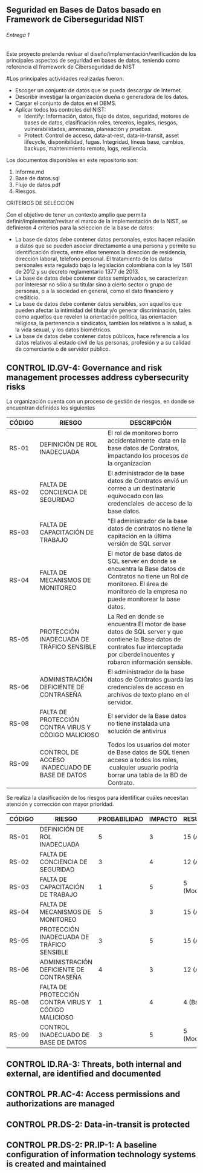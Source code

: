 ## Seguridad en Bases de Datos basado en Framework de Ciberseguridad NIST ## 
###### Entrega 1 ######
Este proyecto pretende revisar el diseño/implementación/verificación de los principales aspectos de seguridad en bases de datos, teniendo como referencia el framework de Ciberseguridad de NIST  

#Los principales actividades realizadas fueron:  
* Escoger un conjunto de datos que se pueda descargar de Internet.
* Describir investigar la organización dueña o generadora de los datos.
* Cargar el conjunto de datos en el DBMS.
* Aplicar todos los controles del NIST:  
   * Identify:
Información, datos, flujo de datos, seguridad, motores de bases de datos, clasificación
roles, terceros, legales, riesgos, vulnerabilidades, amenazas, planeación y pruebas. 
   * Protect:
Control de acceso, data-at-rest, data-in-transit, asset lifecycle, disponibilidad, fugas.
Integridad, líneas base, cambios, backups, mantenimiento remoto, logs, resiliencia.  

Los documentos disponibles en este repositorio son:  
1. Informe.md
2. Base de datos.sql
3. Flujo de datos.pdf
4. Riesgos.

CRITERIOS DE SELECCIÓN 

Con el objetivo de tener un contexto amplio que permita definir/implementar/revisar el marco de la implementación de la NIST, se definieron 4 criterios para la seleccion de la base de datos:

* La base de datos debe contener datos personales, estos hacen  relación a datos que se pueden asociar directamente a una persona y permite su identificación directa, entre ellos tenemos la dirección de residencia, dirección laboral, telefono personal. El tratamiento de los datos personales esta regulado bajo la legislación colombiana con la ley 1581 de 2012 y su decreto reglamentario 1377 de 2013. 
* La base de datos debe contener datos semiprivados, se caracterizan por interesar no sólo a su titular sino a cierto sector o grupo de personas, o a la sociedad en general, como el dato financiero y crediticio.
* La base de datos debe contener datos sensibles, son aquellos que pueden afectar la intimidad del titular y/o generar discriminación,  tales como aquellos que revelen la orientación política, las orientacion religiosa, la pertenencia a sindicatos, tambien los relativos a la salud, a la vida sexual, y los datos biométricos.
* La base de datos debe contener datos públicos, hace referencia a los datos relativos al estado civil de las personas, profesión y a su calidad de comerciante o de servidor público.

## CONTROL  ID.GV-4: Governance and risk management processes address cybersecurity risks
La organización cuenta con un proceso de gestión de riesgos, en donde se encuentran  definidos los siguientes

|CÓDIGO|RIESGO|DESCRIPCIÓN| 
|------|------|-----------------------------------| 
|RS-01|DEFINICIÓN DE ROL INADECUADA |El rol de monitoreo borro accidentalmente  data en la base datos de Contratos, impactando los procesos de la organizacion|  
|RS-02|FALTA DE CONCIENCIA DE SEGURIDAD |El administrador de la base datos de Contratos envió un correo a un destinatario equivocado con las credenciales  de acceso de la base datos.|
|RS-03|FALTA DE CAPACITACIÓN DE TRABAJO|"El administrador de la base datos de contratos no tiene la capitación en la última versión de SQL server| al momento de migrar la base de datos genera indisponibilidad.|"
|RS-04|FALTA DE MECANISMOS DE MONITOREO |El motor de base datos de SQL server en donde se encuentra la Base datos de Contratos no tiene un Rol de monitoreo. El área de monitoreo de la empresa no puede monitorear la base datos.|
|RS-05|PROTECCIÓN INADECUADA DE TRÁFICO SENSIBLE|La Red en donde se encuentra El motor de base datos de SQL server y que contiene la Base datos de contratos fue interceptada por ciberdelincuentes y robaron información sensible.| 
|RS-06 |ADMINISTRACIÓN DEFICIENTE DE CONTRASEÑA |El administrador de la base datos de Contratos guarda las credenciales de acceso en archivos de texto plano en el servidor.|
|RS-08|FALTA DE PROTECCIÓN CONTRA VIRUS Y CÓDIGO MALICIOSO |El servidor de la Base datos no tiene instalada una solución de antivirus|
|RS-09 |CONTROL DE ACCESO  INADECUADO DE BASE DE DATOS |Todos los usuarios del motor de Base datos de SQL tienen acceso a todos los roles,  cualquier usuario podría borrar una tabla de la BD de Contrato.| 

Se realiza la clasificación de los riesgos para identificar cuáles necesitan atención y corrección con mayor prioridad.

|CÓDIGO|RIESGO|PROBABILIDAD |IMPACTO |RESULTADO | 
|------|---------------|---- |---- |--------------- | 
|RS-01|DEFINICIÓN DE ROL INADECUADA |5|3|15 (Alto)|
|RS-02|FALTA DE CONCIENCIA DE SEGURIDAD |3|4|12 (Alto)|
|RS-03|FALTA DE CAPACITACIÓN DE TRABAJO|1|5|5 (Moderado)|
|RS-04|FALTA DE MECANISMOS DE MONITOREO |5|3|15 (Alto)|
|RS-05|PROTECCIÓN INADECUADA DE TRÁFICO SENSIBLE|3|5|15 (Alto)|
|RS-06 |ADMINISTRACIÓN DEFICIENTE DE CONTRASEÑA |4|3|12 (Alto)|
|RS-08|FALTA DE PROTECCIÓN CONTRA VIRUS Y CÓDIGO MALICIOSO |1|4|4 (Bajo)|
|RS-09 |CONTROL INADECUADO DE BASE DE DATOS |3|5|5 (Moderado)|



## CONTROL ID.RA-3: Threats, both internal and external, are identified and documented
## CONTROL PR.AC-4: Access permissions and authorizations are managed
## CONTROL PR.DS-2: Data-in-transit is protected
## CONTROL PR.DS-2: PR.IP-1: A baseline configuration of information technology systems is created and maintained



